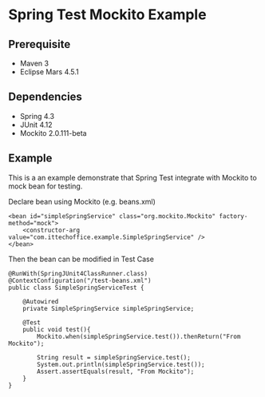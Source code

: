 # Spring Test Mockito Example

## Prerequisite
* Maven 3
* Eclipse Mars 4.5.1

## Dependencies
* Spring 4.3
* JUnit 4.12
* Mockito 2.0.111-beta

## Example
This is a an example demonstrate that Spring Test integrate with Mockito to mock bean for testing. 


Declare bean using Mockito (e.g. beans.xml)
```
<bean id="simpleSpringService" class="org.mockito.Mockito" factory-method="mock">
	<constructor-arg value="com.ittechoffice.example.SimpleSpringService" />
</bean>
```

Then the bean can be modified in Test Case
```
@RunWith(SpringJUnit4ClassRunner.class)
@ContextConfiguration("/test-beans.xml")
public class SimpleSpringServiceTest {
	
	@Autowired
	private SimpleSpringService simpleSpringService;
	
	@Test
	public void test(){
		Mockito.when(simpleSpringService.test()).thenReturn("From Mockito");
		
		String result = simpleSpringService.test();
		System.out.println(simpleSpringService.test());
		Assert.assertEquals(result, "From Mockito");
	}
}

```